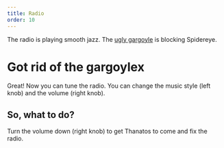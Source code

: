 ```yaml
---
title: Radio
order: 10
---
```


The radio is playing smooth jazz. The [ugly gargoyle](ugly_gargoyle) is blocking Spidereye.

# Got rid of the gargoylex
Great! Now you can tune the radio. You can change the music style (left knob) and the volume (right knob).

## So, what to do?
Turn the volume down (right knob) to get Thanatos to come and fix the radio.
